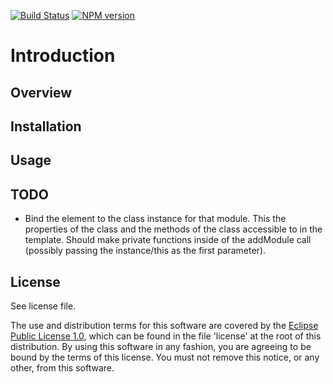 [![Build Status](https://travis-ci.org/lcaballero/sgen-ghost.svg?branch=master)](https://travis-ci.org/) [![NPM version](https://badge.fury.io/js/sgen-ghost.svg)](http://badge.fury.io/js/sgen-ghost)

# Introduction

## Overview

## Installation

## Usage

## TODO

- Bind the element to the class instance for that module.  This the
  properties of the class and the methods of the class accessible to
  in the template.  Should make private functions inside of the
  addModule call (possibly passing the instance/this as the first parameter).

## License

See license file.

The use and distribution terms for this software are covered by the
[Eclipse Public License 1.0][EPL-1], which can be found in the file 'license' at the
root of this distribution. By using this software in any fashion, you are
agreeing to be bound by the terms of this license. You must not remove this
notice, or any other, from this software.


[EPL-1]: http://opensource.org/licenses/eclipse-1.0.txt

